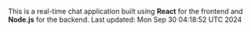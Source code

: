 This is a real-time chat application built using **React** for the frontend and **Node.js** for the backend.
Last updated: Mon Sep 30 04:18:52 UTC 2024
